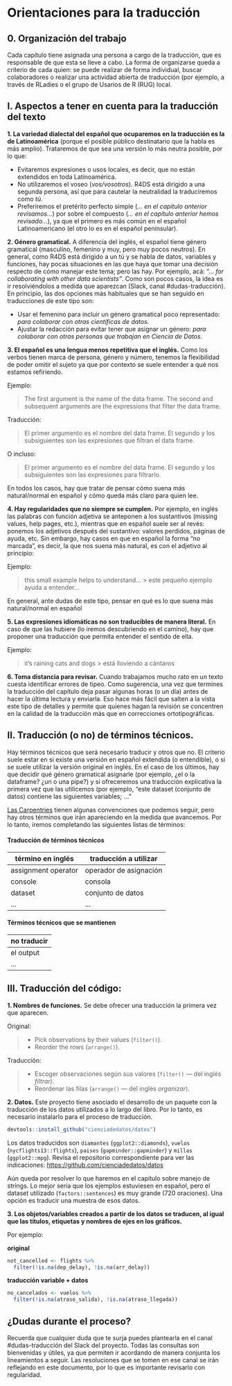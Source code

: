 # Orientaciones para la traducción

## 0. Organización del trabajo
Cada capítulo tiene asignada una persona a cargo de la traducción, que es responsable de que esta se lleve a cabo. La forma de organizarse queda a criterio de cada quien: se puede realizar de forma individual, buscar colaboradores o realizar una actividad abierta de traducción (por ejemplo, a través de RLadies o el grupo de Usarios de R (RUG) local. 

## I. Aspectos a tener en cuenta para la traducción del texto

__1. La variedad dialectal del español que ocuparemos en la traducción es la de Latinoamérica__ (porque el posible público destinatario que la habla es más amplio). Trataremos de que sea una versión lo más neutra posible, por lo que:

* Evitaremos expresiones o usos locales, es decir, que no están extendidos en toda Latinoamérica.
* No utilizaremos el voseo (_vos/vosotros_). R4DS está dirigido a una segunda persona, así que para cautelar la neutralidad la traduciremos como _tú_.
* Preferiremos el pretérito perfecto simple (_... en el capítulo anterior revisamos..._) por sobre el compuesto (_... en el capítulo anterior hemos revisado..._), ya que el primero es más común en el español Latinoamericano (el otro lo es en el español peninsular). 


__2. Género gramatical.__ A diferencia del inglés, el español tiene género gramatical (masculino, femenino y muy, pero muy pocos neutros). En general, como R4DS está dirigido a un tú y se habla de datos, variables y funciones, hay pocas situaciones en las que haya que tomar una decisión respecto de cómo manejar este tema; pero las hay. Por ejemplo, acá: “... _for collaborating with other data scientists”_. Como son pocos casos, la idea es ir resolviéndolos a medida que aparezcan (Slack, canal #dudas-traducción).  En principio, las dos opciones más habituales que se han seguido en traducciones de este tipo son: 

* Usar el femenino para incluir un género gramatical poco representado: _para colaborar con otras científicas de datos._ 
* Ajustar la redacción para evitar tener que asignar un género: _para colaborar con otras personas que trabajan en Ciencia de Datos._

__3. El español es una lengua menos repetitiva que el inglés.__ Como los verbos tienen marca de persona, género y número, tenemos la flexibilidad de poder omitir el sujeto ya que por contexto se suele entender a qué nos estamos refiriendo. 

Ejemplo:
> The first argument is the name of the data frame. The second and subsequent arguments are the expressions that filter the data frame. 

Traducción:
> El primer argumento es el nombre del data frame. El segundo y los subsiguientes son las expresiones que filtran el data frame. 

O incluso:
> El primer argumento es el nombre del data frame. El segundo y los subsiguientes son las expresiones para filtrarlo. 

En todos los casos, hay que tratar de pensar cómo suena más natural/normal en español y cómo queda más claro para quien lee. 

__4. Hay regularidades que no siempre se cumplen.__ Por ejemplo, en inglés las palabras con función adjetiva se anteponen a los sustantivos (missing values, help pages, etc.), mientras que en español suele ser al revés: ponemos los adjetivos después del sustantivo: valores perdidos, páginas de ayuda, etc. 
Sin embargo, hay casos en que en español la forma “no marcada”, es decir, la que nos suena más natural, es con el adjetivo al principio: 

Ejemplo: 
> this small example helps to understand… > este pequeño ejemplo ayuda a entender...

En general, ante dudas de este tipo, pensar en qué es lo que suena más natural/normal en español

__5. Las expresiones idiomáticas no son traducibles de manera literal.__ En caso de que las hubiere (lo iremos descubriendo en el camino), hay que proponer una traducción que permita entender el sentido de ella. 

Ejemplo:  
> it’s raining cats and dogs > está lloviendo a cántaros

__6. Toma distancia para revisar.__ Cuando trabajamos mucho rato en un texto cuesta identificar errores de tipeo. Como sugerencia, una vez que termines la traducción del capítulo deja pasar algunas horas (o un día) antes de hacer la última lectura y enviarla. Eso hace más fácil que salten a la vista este tipo de detalles y permite que quienes hagan la revisión se concentren en la calidad de la traducción más que en correcciones ortotipográficas. 

## II. Traducción (o no) de términos técnicos.
Hay términos técnicos que será necesario traducir y otros que no. El criterio suele estar en si existe una versión en español extendida (o entendible), o si se suele utilizar la versión original en inglés. En el caso de los últimos, hay que decidir qué género gramatical asignarle (por ejemplo, ¿el o la dataframe? ¿un o una pipe?) y si ofreceremos una traducción explicativa la primera vez que las utilicemos (por ejemplo, “este dataset (conjunto de datos) contiene las siguientes variables; ...”

[Las Carpentries](https://github.com/Carpentries-ES/board/blob/master/Convenciones_Traduccion.md) tienen algunas convenciones que podemos seguir, pero hay otros términos que irán apareciendo en la medida que avancemos. Por lo tanto, iremos completando las siguientes listas de términos:

#### Traducción de términos técnicos

| término en inglés | traducción a utilizar |
| ----------- | ----------- |
| assignment operator | operador de asignación |
| console | consola |
| dataset | conjunto de datos |
| ... | ... |


#### Términos técnicos que se mantienen

| no traducir |
| ----------------------------|
| el output |
| ... |

## III. Traducción del código: 

__1. Nombres de funciones.__ Se debe ofrecer una traducción la primera vez que aparecen. 

Original:
> * Pick observations by their values (`filter()`).
> * Reorder the rows (`arrange()`).

Traducción:
> * Escoger observaciones según sus valores (`filter()`  — del inglés _filtrar_).
> * Reordenar las filas (`arrange()`  — del inglés _organizar_).

__2. Datos.__ Este proyecto tiene asociado el desarrollo de un paquete con la traducción de los datos utilizados a lo largo del libro. Por lo tanto, es necesario instalarlo para el proceso de traducción. 
```r
devtools::install_github("cienciadedatos/datos")
```
Los datos traducidos son `diamantes` (`ggplot2::diamonds`), `vuelos` (`nycflights13::flights`), `paises` (`gapminder::gapminder`) y `millas` (`ggplot2::mpg`). Revisa el repositorio correspondiente para ver las indicaciones: https://github.com/cienciadedatos/datos

Aún queda por resolver lo que haremos en el capítulo sobre manejo de strings. Lo mejor sería que los ejemplos estuviesen en español, pero el dataset utilizado (`factors::sentences`) es muy grande (720 oraciones). Una opción es traducir una muestra de esos datos. 

__3. Los objetos/variables creados a partir de los datos se traducen, al igual que las títulos, etiquetas y nombres de ejes en los gráficos.__

Por ejemplo:

__original__
```r
not_cancelled <- flights %>% 
  filter(!is.na(dep_delay), !is.na(arr_delay))
  ```
  
  __traducción variable + datos__
```r
no_cancelados <- vuelos %>% 
  filter(!is.na(atraso_salida), !is.na(atraso_llegada))
  ```
  
  ## ¿Dudas durante el proceso?
  
Recuerda que cualquier duda que te surja puedes plantearla en el canal #dudas-traducción del Slack del proyecto. Todas las consultas son bienvenidas y útiles, ya que permiten ir acordando de manera conjunta los lineamientos a seguir. Las resoluciones que se tomen en ese canal se irán reflejando en este documento, por lo que es importante revisarlo con regularidad.
